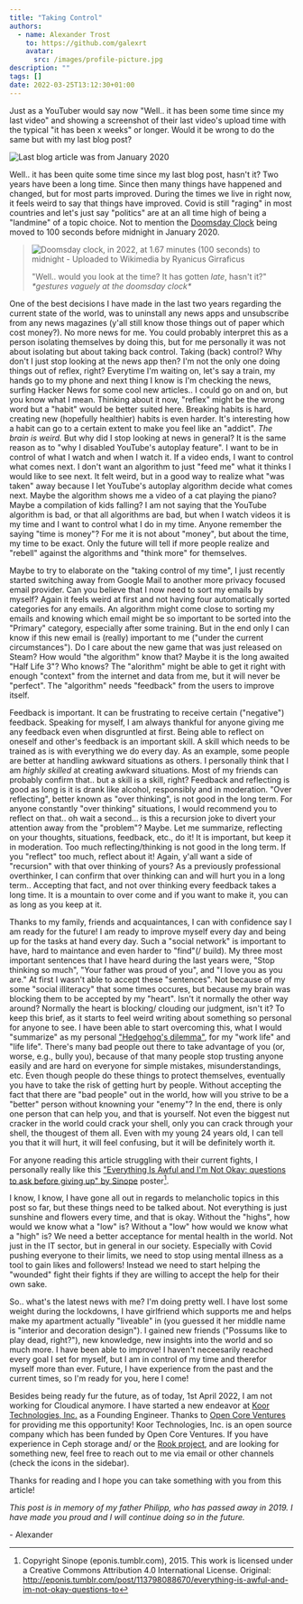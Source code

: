 ```yaml
---
title: "Taking Control"
authors:
  - name: Alexander Trost
    to: https://github.com/galexrt
    avatar:
      src: /images/profile-picture.jpg
description: ""
tags: []
date: 2022-03-25T13:12:30+01:00
---
```


Just as a YouTuber would say now "Well.. it has been some time since my last video" and showing a screenshot of their last video's upload time with the typical "it has been x weeks" or longer.
Would it be wrong to do the same but with my last blog post?

![Last blog article was from January 2020](/blog/2022/taking-control/last-post.png)

Well.. it has been quite some time since my last blog post, hasn't it? Two years have been a long time. Since then many things have happened and changed, but for most parts improved. During the times we live in right now, it feels weird to say that things have improved.
Covid is still "raging" in most countries and let's just say "politics" are at an all time high of being a "landmine" of a topic choice. Not to mention the [Doomsday Clock](https://en.wikipedia.org/wiki/Doomsday_Clock) being moved to 100 seconds before midnight in January 2020.

> ![Doomsday clock, in 2022, at 1.67 minutes (100 seconds) to midnight - Uploaded to Wikimedia by Ryanicus Girraficus](/blog/2022/taking-control/doomsday_clock_(1.67_minutes).png)
>
> "Well.. would you look at the time? It has gotten _late_, hasn't it?" _\*gestures vaguely at the doomsday clock\*_

One of the best decisions I have made in the last two years regarding the current state of the world, was to uninstall any news apps and unsubscribe from any news magazines (y'all still know those things out of paper which cost money?). No more news for me. You could probably interpret this as a person isolating themselves by doing this, but for me personally it was not about isolating but about taking back control.
Taking (back) control? Why don't I just stop looking at the news app then? I'm not the only one doing things out of reflex, right? Everytime I'm waiting on, let's say a train, my hands go to my phone and next thing I know is I'm checking the news, surfing Hacker News for some cool new articles.. I could go on and on, but you know what I mean.
Thinking about it now, "reflex" might be the wrong word but a "habit" would be better suited here. Breaking habits is hard, creating new (hopefully healthier) habits is even harder.
It's interesting how a habit can go to a certain extent to make you feel like an "addict". _The brain is weird._
But why did I stop looking at news in general? It is the same reason as to "why I disabled YouTube's autoplay feature".
I want to be in control of what I watch and when I watch it. If a video ends, I want to control what comes next. I don't want an algorithm to just "feed me" what it thinks I would like to see next.
It felt weird, but in a good way to realize what "was taken" away because I let YouTube's autoplay algorithm decide what comes next. Maybe the algorithm shows me a video of a cat playing the piano? Maybe a compilation of kids falling? I am not saying that the YouTube algorithm is bad, or that all algorithms are bad, but when I watch videos it is my time and I want to control what I do in my time.
Anyone remember the saying "time is money"? For me it is not about "money", but about the time, my time to be exact.
Only the future will tell if more people realize and "rebell" against the algorithms and "think more" for themselves.

Maybe to try to elaborate on the "taking control of my time", I just recently started switching away from Google Mail to another more privacy focused email provider.
Can you believe that I now need to sort my emails by myself? Again it feels weird at first and not having four automatically sorted categories for any emails.
An algorithm might come close to sorting my emails and knowing which email might be so important to be sorted into the "Primary" category, especially after some training.
But in the end only I can know if this new email is (really) important to me ("under the current circumstances").
Do I care about the new game that was just released on Steam? How would "the algorithm" know that? Maybe it is the long awaited "Half Life 3"? Who knows? The "alorithm" might be able to get it right with enough "context" from the internet and data from me, but it will never be "perfect". The "algorithm" needs "feedback" from the users to improve itself.

Feedback is important. It can be frustrating to receive certain ("negative") feedback. Speaking for myself, I am always thankful for anyone giving me any feedback even when disgruntled at first.
Being able to reflect on oneself and other's feedback is an important skill. A skill which needs to be trained as is with everything we do every day.
As an example, some people are better at handling awkward situations as others. I personally think that I am _highly skilled_ at creating awkward situations.
Most of my friends can probably confirm that.. but a skill is a skill, right?
Feedback and reflecting is good as long is it is drank like alcohol, responsibly and in moderation.
"Over reflecting", better known as "over thinking", is not good in the long term. For anyone constantly "over thinking" situations, I would recommend you to reflect on that.. oh wait a second... is this a recursion joke to divert your attention away from the "problem"? Maybe.
Let me summarize, reflecting on your thoughts, situations, feedback, etc., do it! It is important, but keep it in moderation. Too much reflecting/thinking is not good in the long term.
If you "reflect" too much, reflect about it! Again, y'all want a side of "recursion" with that over thinking of yours?
As a previously professional overthinker, I can confirm that over thinking can and will hurt you in a long term.. Accepting that fact, and not over thinking every feedback takes a long time. It is a mountain to over come and if you want to make it, you can as long as you keep at it.

Thanks to my family, friends and acquaintances, I can with confidence say I am ready for the future! I am ready to improve myself every day and being up for the tasks at hand every day.
Such a "social network" is important to have, hard to maintance and even harder to "find"(/ build).
My three most important sentences that I have heard during the last years were, "Stop thinking so much", "Your father was proud of you", and "I love you as you are."
At first I wasn't able to accept these "sentences". Not because of my some "social illiteracy" that some times occures, but because my brain was blocking them to be accepted by my "heart".
Isn't it normally the other way around? Normally the heart is blocking/ clouding our judgment, isn't it?
To keep this brief, as it starts to feel weird writing about something so personal for anyone to see.
I have been able to start overcoming this, what I would "summarize" as my personal ["Hedgehog's dilemma"](https://en.wikipedia.org/wiki/Hedgehog%27s_dilemma), for my "work life" and "life life".
There's many bad people out there to take advantage of you (or, worse, e.g., bully you), because of that many people stop trusting anyone easily and are hard on everyone for simple mistakes, misunderstandings, etc.
Even though people do these things to protect themselves, eventually you have to take the risk of getting hurt by people.
Without accepting the fact that there are "bad people" out in the world, how will you strive to be a "better" person without knowning your "enemy"?
In the end, there is only one person that can help you, and that is yourself.
Not even the biggest nut cracker in the world could crack your shell, only you can crack through your shell, the thougest of them all.
Even with my young 24 years old, I can tell you that it will hurt, it will feel confusing, but it will be definitely worth it.

For anyone reading this article struggling with their current fights, I personally really like this ["Everything Is Awful and I'm Not Okay: questions to ask before giving up" by Sinope](https://depts.washington.edu/fammed/wp-content/uploads/2019/03/Katers-selfcare_printable.pdf) poster[^1].

I know, I know, I have gone all out in regards to melancholic topics in this post so far, but these things need to be talked about.
Not everything is just sunshine and flowers every time, and that is okay. Without the "highs", how would we know what a "low" is? Without a "low" how would we know what a "high" is?
We need a better acceptance for mental health in the world. Not just in the IT sector, but in general in our society.
Especially with Covid pushing everyone to their limits, we need to stop using mental illness as a tool to gain likes and followers!
Instead we need to start helping the "wounded" fight their fights if they are willing to accept the help for their own sake.

So.. what's the latest news with me?
I'm doing pretty well. I have lost some weight during the lockdowns, I have girlfriend which supports me and helps make my apartment actually "liveable" in (you guessed it her middle name is "interior and decoration design").
I gained new friends ("Possums like to play dead, right?"), new knowledge, new insights into the world and so much more.
I have been able to improve! I haven't neceesarily reached every goal I set for myself, but I am in control of my time and therefor myself more than ever.
Future, I have experience from the past and the current times, so I'm ready for you, here I come!

Besides being ready fur the future, as of today, 1st April 2022, I am not working for Cloudical anymore.
I have started a new endeavor at [Koor Technologies, Inc.](https://koor.tech/) as a Founding Engineer.
Thanks to [Open Core Ventures](https://opencoreventures.com/) for providing me this opportunity!
Koor Technologies, Inc. is an open source company which has been funded by Open Core Ventures.
If you have experience in Ceph storage and/ or the [Rook project](https://rook.io/), and are looking for something new, feel free to reach out to me via email or other channels (check the icons in the sidebar).

Thanks for reading and I hope you can take something with you from this article!

_This post is in memory of my father Philipp, who has passed away in 2019. I have made you proud and I will continue doing so in the future._

\- Alexander

[^1]: Copyright Sinope (eponis.tumblr.com), 2015. This work is licensed under a Creative Commons Attribution 4.0 International License. Original: http://eponis.tumblr.com/post/113798088670/everything-is-awful-and-im-not-okay-questions-to
